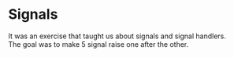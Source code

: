 # Signals
It was an exercise that taught us about signals and signal handlers.  
The goal was to make 5 signal raise one after the other.
